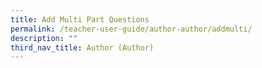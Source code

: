 ```yaml
---
title: Add Multi Part Questions
permalink: /teacher-user-guide/author-author/addmulti/
description: ""
third_nav_title: Author (Author)
---
```

